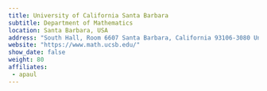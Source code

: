 ```yaml
---
title: University of California Santa Barbara
subtitle: Department of Mathematics
location: Santa Barbara, USA
address: "South Hall, Room 6607 Santa Barbara, California 93106-3080 United States"
website: "https://www.math.ucsb.edu/"
show_date: false
weight: 80
affiliates:
 - apaul
---
```

